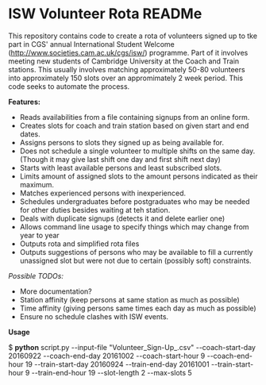 # ISW Volunteer Rota READMe

This repository contains code to create a rota of volunteers signed up to tke part in CGS' annual International Student Welcome (http://www.societies.cam.ac.uk/cgs/isw/) programme. Part of it involves
meeting new students of Cambridge University at the Coach and Train stations. This usually involves matching approximately 50-80 volunteers into approximately 150 slots over an appromimately 2 week period. 
This code seeks to automate the process.

**Features:**
+ Reads availabilities from a file containing signups from an online form.
+ Creates slots for coach and train station based on given start and end dates.
+ Assigns persons to slots they signed up as being available for.
+ Does not schedule a single volunteer to multiple shifts on the same day. (Though it may give last shift one day and first shift next day)
+ Starts with least available persons and least subscribed slots.
+ Limits amount of assigned slots to the amount persons indicated as their maximum.
+ Matches experienced persons with inexperienced.
+ Schedules undergraduates before postgraduates who may be needed for other duties besides waiting at teh station.
+ Deals with duplicate signups (detects it and delete earlier one)
+ Allows command line usage to specify things which may change from year to year
+ Outputs rota and simplified rota files
+ Outputs suggestions of persons who may be available to fill a currently unassigned slot but were not due to certain (possibly soft) constraints. 

*Possible TODOs:*
+ More documentation?
+ Station affinity (keep persons at same station as much as possible)
+ Time affinity (giving persons same times each day as much as possible)
+ Ensure no schedule clashes with ISW events.

**Usage**

$ **python** script.py --input-file "Volunteer_Sign-Up_.csv" --coach-start-day 20160922 --coach-end-day 20161002 --coach-start-hour 9 --coach-end-hour 19 --train-start-day 20160924 --train-end-day 20161001 --train-start-hour 9 --train-end-hour 19  --slot-length 2 --max-slots 5
